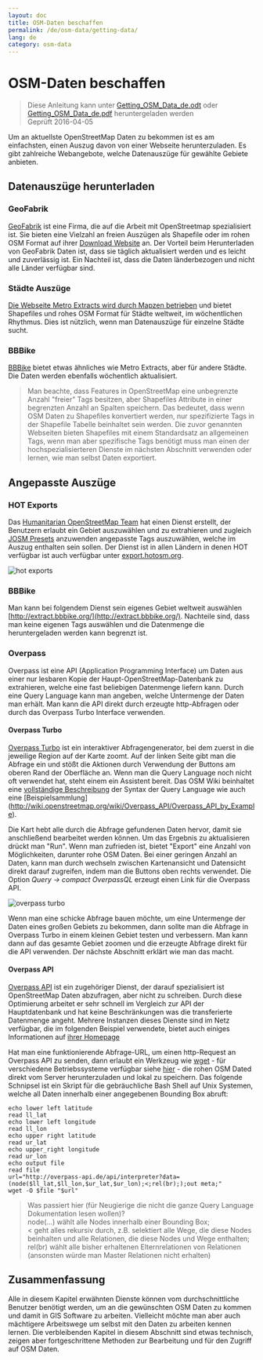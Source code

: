 ```yaml
---
layout: doc
title: OSM-Daten beschaffen
permalink: /de/osm-data/getting-data/
lang: de
category: osm-data
---
```


OSM-Daten beschaffen
=================  

> Diese Anleitung kann unter [Getting_OSM_Data_de.odt](/files/Getting_OSM_Data_de.odt) oder [Getting_OSM_Data_de.pdf](/files/Getting_OSM_Data_de.pdf) heruntergeladen werden  
> Geprüft 2016-04-05

Um an aktuellste OpenStreetMap Daten zu bekommen ist es am einfachsten, einen Auszug davon von einer Webseite herunterzuladen. Es gibt zahlreiche Webangebote, welche Datenauszüge für gewählte Gebiete anbieten.  

Datenauszüge herunterladen
--------------------------

### GeoFabrik

[GeoFabrik](http://geofabrik.de) ist eine Firma, die auf die Arbeit mit OpenStreetmap spezialisiert ist. Sie bieten eine Vielzahl an freien Auszügen als Shapefile oder im rohen OSM Format auf ihrer [Download Website](http://download.geofabrik.de) an.  Der Vorteil beim Herunterladen von GeoFabrik Daten ist, dass sie täglich aktualisiert werden und es leicht und zuverlässig ist. Ein Nachteil ist, dass die Daten länderbezogen und nicht alle Länder verfügbar sind.  

### Städte Auszüge

[Die Webseite Metro Extracts wird durch Mapzen betrieben](https://mapzen.com/data/metro-extracts/) und bietet Shapefiles und rohes OSM Format für Städte weltweit, im wöchentlichen Rhythmus. Dies ist nützlich, wenn man Datenauszüge für einzelne Städte sucht.  

### BBBike  

[BBBike](http://download.bbbike.org/osm/bbbike/) bietet etwas ähnliches wie Metro Extracts, aber für andere Städte. Die Daten werden ebenfalls wöchentlich aktualisiert.

>Man beachte, dass Features in OpenStreetMap eine unbegrenzte Anzahl "freier" Tags besitzen,
>aber Shapefiles Attribute in einer begrenzten Anzahl an Spalten speichern. Das bedeutet,
>dass wenn OSM Daten zu Shapefiles konvertiert werden, nur spezifizierte Tags
>in der Shapefile Tabelle beinhaltet sein werden. Die zuvor genannten Webseiten bieten Shapefiles
>mit einem Standardsatz an allgemeinen Tags, wenn man aber spezifische Tags benötigt
>muss man einen der hochspezialisierteren Dienste im nächsten Abschnitt verwenden
>oder lernen, wie man selbst Daten exportiert.

Angepasste Auszüge
-------------------

### HOT Exports  

Das [Humanitarian OpenStreetMap Team](http://hotosm.org) hat einen Dienst erstellt, der Benutzern erlaubt ein Gebiet auszuwählen und zu extrahieren und zugleich [JOSM Presets](/en/josm/josm-presets/) anzuwenden
angepasste Tags auszuwählen, welche im Auszug enthalten sein sollen. Der Dienst ist in allen Ländern in denen HOT verfügbar ist auch verfügbar unter [export.hotosm.org](http://export.hotosm.org).

![hot exports][]

### BBBike  

Man kann bei folgendem Dienst sein eigenes Gebiet weltweit auswählen [http://extract.bbbike.org/](http://extract.bbbike.org/). Nachteile sind, dass man keine eigenen Tags auswählen und die Datenmenge die heruntergeladen werden kann begrenzt ist.  

### Overpass

Overpass ist eine API (Application Programming Interface) um Daten aus einer nur lesbaren Kopie der Haupt-OpenStreetMap-Datenbank zu extrahieren, welche eine fast beliebigen Datenmenge liefern kann. Durch eine Query Language kann man angeben, welche Untermenge der Daten man erhält. Man kann die API direkt durch erzeugte http-Abfragen oder durch das Overpass Turbo Interface verwenden.

#### Overpass Turbo

[Overpass Turbo](http://overpass-turbo.eu/) ist ein interaktiver Abfragengenerator, bei dem zuerst in die jeweilige Region auf der Karte zoomt. Auf der linken Seite gibt man die Abfrage ein und stößt die Aktionen durch Verwendung der Buttons am oberen Rand der Oberfläche an. Wenn man die Query Language noch nicht oft verwendet hat, steht einem ein Assistent bereit. Das OSM Wiki beinhaltet eine [vollständige Beschreibung](http://wiki.openstreetmap.org/wiki/Overpass_API/Overpass_QL) der Syntax der Query Language wie auch eine [Beispielsammlung] (http://wiki.openstreetmap.org/wiki/Overpass_API/Overpass_API_by_Example).

Die Kart hebt alle durch die Abfrage gefundenen Daten hervor, damit sie anschließend bearbeitet werden können. Um das Ergebnis zu aktualisieren drückt man "Run". Wenn man zufrieden ist, bietet "Export" eine Anzahl von Möglichkeiten, darunter rohe OSM Daten. Bei einer geringen Anzahl an Daten, kann man durch wechseln zwischen Kartenansicht und Datensicht direkt darauf zugreifen, indem man die Buttons oben rechts verwendet. Die Option *Query -> compact OverpassQL* erzeugt einen Link für die Overpass API.

![overpass turbo][]

Wenn man eine schicke Abfrage bauen möchte, um eine Untermenge der Daten eines großen Gebiets zu bekommen, dann sollte man die Abfrage in Overpass Turbo in einem kleinen Gebiet testen und verbessern. Man kann dann auf das gesamte Gebiet zoomen und die erzeugte Abfrage direkt für die API verwenden. Der nächste Abschnitt erklärt wie man das macht.

#### Overpass API

[Overpass API](http://wiki.openstreetmap.org/wiki/Overpass_API) ist ein zugehöriger Dienst, der darauf spezialisiert ist OpenStreetMap Daten abzufragen, aber nicht zu schreiben. Durch diese Optimierung arbeitet er sehr schnell im Vergleich zur API der Hauptdatenbank und hat keine Beschränkungen was die transferierte Datenmenge angeht. Mehrere Instanzen dieses Dienste sind im Netz verfügbar, die im folgenden Beispiel verwendete, bietet auch einiges Informationen auf [ihrer Homepage](http://overpass-api.de/)

Hat man eine funktionierende Abfrage-URL, um einen http-Request an Overpass API zu senden, dann erlaubt ein Werkzeug wie [wget](https://www.gnu.org/software/wget/) - für verschiedene Betriebssysteme verfügbar siehe [hier](http://wget.addictivecode.org/FrequentlyAskedQuestions?action=show&redirect=Faq#download) - die rohen OSM Dated direkt vom Server herunterzuladen  und lokal zu speichern. Das folgende Schnipsel ist ein Skript für die gebräuchliche Bash Shell auf Unix Systemen, welche all Daten innerhalb einer angegebenen Bounding Box abruft:

```
echo lower left latitude
read ll_lat
echo lower left longitude
read ll_lon
echo upper right latitude
read ur_lat
echo upper_right longitude
read ur_lon
echo output file
read file
url="http://overpass-api.de/api/interpreter?data=(node($ll_lat,$ll_lon,$ur_lat,$ur_lon);<;rel(br););out meta;"
wget -O $file "$url"
```
> Was passiert hier (für Neugierige die nicht die ganze Query Language Dokumentation lesen wollen)?  
>node(...) wählt alle Nodes innerhalb einer Bounding Box;  
>< geht alles rekursiv durch, z.B. selektiert alle Wege, die diese Nodes beinhalten und alle Relationen, die diese Nodes und Wege enthalten;  
>rel(br) wählt alle bisher erhaltenen Elternrelationen von Relationen (ansonsten würde man Master Relationen nicht erhalten)
>



Zusammenfassung
-------  

Alle in diesem Kapitel erwähnten Dienste können vom durchschnittliche Benutzer benötigt werden, um an die gewünschten OSM Daten zu kommen und damit in GIS Software zu arbeiten. Vielleicht möchte man aber auch mächtigere Arbeitswege um selbst mit den Daten zu arbeiten kennen lernen. Die verbleibenden Kapitel in diesem Abschnitt sind etwas technisch, zeigen aber fortgeschrittene Methoden zur Bearbeitung und für den Zugriff auf OSM Daten.  


[hot exports]: /images/osm-data/hot-exports.png
[overpass turbo]: /images/osm-data/overpass_turbo.png